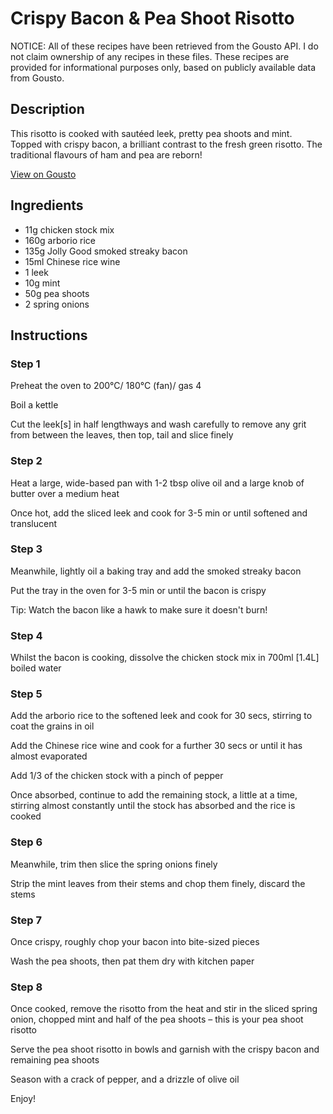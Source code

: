 # Crispy Bacon & Pea Shoot Risotto 

NOTICE: All of these recipes have been retrieved from the Gousto API. I do not claim ownership of any recipes in these files. These recipes are provided for informational purposes only, based on publicly available data from Gousto.

## Description

This risotto is cooked with sautéed leek, pretty pea shoots and mint. Topped with crispy bacon, a brilliant contrast to the fresh green risotto. The traditional flavours of ham and pea are reborn!

[View on Gousto](https://www.gousto.co.uk/recipes/cookbook/crispy-serrano-pea-shoot-risotto)

## Ingredients

- 11g chicken stock mix
- 160g arborio rice
- 135g Jolly Good smoked streaky bacon
- 15ml Chinese rice wine
- 1 leek 
- 10g mint 
- 50g pea shoots
- 2 spring onions

## Instructions


### Step 1

Preheat the oven to 200°C/ 180°C (fan)/ gas 4

Boil a kettle

Cut the leek<span class="text-danger">[s]</span> in half lengthways and wash carefully to remove any grit from between the leaves, then top, tail and slice finely


### Step 2

Heat a large, wide-based pan with 1-2 tbsp olive oil and a large knob of butter over a medium heat

Once hot, add the sliced leek and cook for 3-5 min or until softened and translucent


### Step 3

Meanwhile, lightly oil a baking tray and add the smoked streaky bacon

Put the tray in the oven for 3-5 min or until the bacon is crispy

Tip: Watch the bacon like a hawk to make sure it doesn't burn!


### Step 4

Whilst the bacon is cooking, dissolve the chicken stock mix in 700ml <span class="text-danger">[1.4L]</span> boiled water


### Step 5

Add the arborio rice to the softened leek and cook for 30 secs, stirring to coat the grains in oil

Add the Chinese rice wine and cook for a further 30 secs or until it has almost evaporated

Add 1/3 of the chicken stock with a pinch of pepper

Once absorbed, continue to add the remaining stock, a little at a time, stirring almost constantly until the stock has absorbed and the rice is cooked


### Step 6

Meanwhile, trim then slice the spring onions finely

Strip the mint leaves from their stems and chop them finely, discard the stems


### Step 7

Once crispy, roughly chop your bacon into bite-sized pieces

Wash the pea shoots, then pat them dry with kitchen paper

### Step 8

Once cooked, remove the risotto from the heat and stir in the sliced spring onion, chopped mint and half of the pea shoots – this is your pea shoot risotto

Serve the pea shoot risotto in bowls and garnish with the crispy bacon and remaining pea shoots

Season with a crack of pepper, and a drizzle of olive oil

Enjoy!


